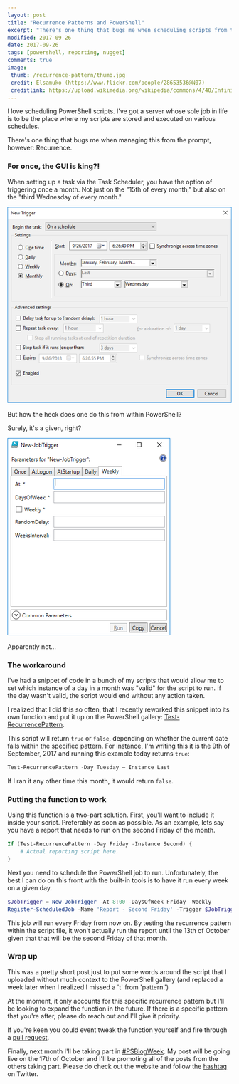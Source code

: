 ```yaml
---
layout: post
title: "Recurrence Patterns and PowerShell"
excerpt: "There's one thing that bugs me when scheduling scripts from the prompt, however: Recurrence."
modified: 2017-09-26
date: 2017-09-26
tags: [powershell, reporting, nugget]
comments: true
image:
 thumb: /recurrence-pattern/thumb.jpg
 credit: Elsamuko (https://www.flickr.com/people/28653536@N07)
 creditlink: https://upload.wikimedia.org/wikipedia/commons/4/40/Infinity_Mirror_Effect.jpg
---
```


I love scheduling PowerShell scripts. I've got a server whose sole job in life
is to be the place where my scripts are stored and executed on various
schedules.

There's one thing that bugs me when managing this from the prompt, however:
Recurrence.

### For once, the GUI is king?!

When setting up a task via the Task Scheduler, you have the option of triggering
once a month. Not just on the "15th of every month," but also on the "third
Wednesday of every month."

![Task Scheduler GUI](/images/recurrence-pattern/GUI-TaskTrigger.png)

But how the heck does one do this from within PowerShell?

Surely, it's a given, right?

![PowerShell Trigger](/images/recurrence-pattern/PS-JobTrigger.png)

Apparently not…

### The workaround

I've had a snippet of code in a bunch of my scripts that would allow me to set
which instance of a day in a month was "valid" for the script to run. If the day
wasn't valid, the script would end without any action taken.

I realized that I did this so often, that I recently reworked this snippet into
its own function and put it up on the PowerShell gallery:
[Test-RecurrencePattern](https://www.powershellgallery.com/packages/Test-RecurrencePattern).

This script will return `true` or `false`, depending on whether the current date
falls within the specified pattern. For instance, I'm writing this it is the 9th
of September, 2017 and running this example today returns `true`:

```powershell
Test-RecurrencePattern -Day Tuesday – Instance Last
```

If I ran it any other time this month, it would return `false`.

### Putting the function to work

Using this function is a two-part solution. First, you'll want to include it
inside your script. Preferably as soon as possible. As an example, lets say you
have a report that needs to run on the second Friday of the month.

```powershell
If (Test-RecurrencePattern -Day Friday -Instance Second) {
    # Actual reporting script here.
}
```

Next you need to schedule the PowerShell job to run. Unfortunately, the best I
can do on this front with the built-in tools is to have it run every week on a
given day.

```powershell
$JobTrigger = New-JobTrigger -At 8:00 -DaysOfWeek Friday -Weekly
Register-ScheduledJob -Name 'Report - Second Friday' -Trigger $JobTrigger -FilePath C:\\path\\to\\report.ps1
```

This job will run every Friday from now on. By testing the recurrence pattern
within the script file, it won't actually run the report until the 13th of October
given that that will be the second Friday of that month.

### Wrap up

This was a pretty short post just to put some words around the script that I
uploaded without much context to the PowerShell gallery (and replaced a week
later when I realized I missed a 't' from 'pattern.')

At the moment, it only accounts for this specific recurrence pattern but I'll be
looking to expand the function in the future. If there is a specific pattern
that you're after, please do reach out and I'll give it priority.

If you're keen you could event tweak the function yourself and fire through a
[pull
request](https://github.com/Windos/powershell-depot/blob/master/GalleryScripts/Test-RecurrencePattern.ps1).

Finally, next month I'll be taking part in
[#PSBlogWeek](http://psblogweek.com/). My post will be going live on the 17th
of October and I'll be promoting all of the posts from the others taking part.
Please do check out the website and follow the
[hashtag](https://twitter.com/search?q=%23PSBlogWeek&src=typd) on Twitter.
